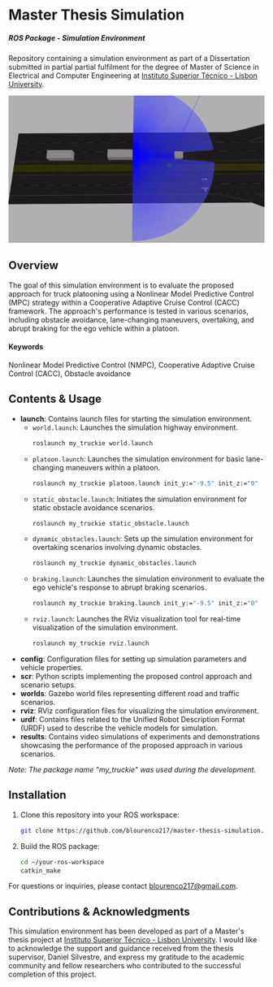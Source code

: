 # Master Thesis Simulation
##### ROS Package - Simulation Environment
Repository containing a simulation environment as part of a Dissertation submitted in partial partial fulfilment for the degree of Master of Science in Electrical and Computer Engineering at [Instituto Superior Técnico - Lisbon University](https://tecnico.ulisboa.pt/pt/).

![alt text](results/overtake.gif)


## Overview

The goal of this simulation environment is to evaluate the proposed approach for truck platooning using a Nonlinear Model Predictive Control (MPC) strategy within a Cooperative Adaptive Cruise Control (CACC) framework. The approach's performance is tested in various scenarios, including obstacle avoidance, lane-changing maneuvers, overtaking, and abrupt braking for the ego vehicle within a platoon.


#### Keywords
Nonlinear Model Predictive Control (NMPC), Cooperative Adaptive Cruise Control (CACC), Obstacle avoidance

## Contents & Usage

- **launch**: Contains launch files for starting the simulation environment.
   - `world.launch`: Launches the simulation highway environment.
      ```bash
      roslaunch my_truckie world.launch
      ```
   - `platoon.launch`: Launches the simulation environment for basic lane-changing maneuvers within a platoon.
      ```bash
      roslaunch my_truckie platoon.launch init_y:="-9.5" init_z:="0"
      ```
   - `static_obstacle.launch`: Initiates the simulation environment for static obstacle avoidance scenarios.
      ```bash
      roslaunch my_truckie static_obstacle.launch
      ```
   - `dynamic_obstacles.launch`: Sets up the simulation environment for overtaking scenarios involving dynamic obstacles.
      ```bash
      roslaunch my_truckie dynamic_obstacles.launch
      ```
   - `braking.launch`: Launches the simulation environment to evaluate the ego vehicle's response to abrupt braking scenarios.
      ```bash
      roslaunch my_truckie braking.launch init_y:="-9.5" init_z:="0"
      ```
   - `rviz.launch`: Launches the RViz visualization tool for real-time visualization of the simulation environment.
      ```bash
      roslaunch my_truckie rviz.launch
      ```
- **config**: Configuration files for setting up simulation parameters and vehicle properties.
- **scr**: Python scripts implementing the proposed control approach and scenario setups.
- **worlds**: Gazebo world files representing different road and traffic scenarios.
- **rviz**: RViz configuration files for visualizing the simulation environment.
- **urdf**: Contains files related to the Unified Robot Description Format (URDF) used to describe the vehicle models for simulation.
- **results**: Contains video simulations of experiments and demonstrations showcasing the performance of the proposed approach in various scenarios.


_Note: The package name "my_truckie" was used during the development._


## Installation

1. Clone this repository into your ROS workspace:

   ```bash
   git clone https://github.com/blourenco217/master-thesis-simulation.git
   ```

2. Build the ROS package:
   ```bash
   cd ~/your-ros-workspace
   catkin_make
   ```

For questions or inquiries, please contact blourenco217@gmail.com.

## Contributions & Acknowledgments

This simulation environment has been developed as part of a Master's thesis project at [Instituto Superior Técnico - Lisbon University](https://tecnico.ulisboa.pt/pt/). I would like to acknowledge the support and guidance received from the thesis supervisor, Daniel Silvestre, and express my gratitude to the academic community and fellow researchers who contributed to the successful completion of this project.